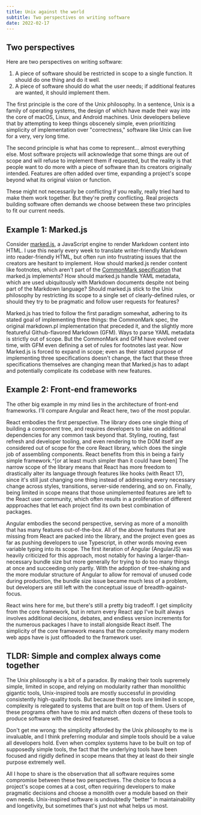 ```yaml
---
title: Unix against the world
subtitle: Two perspectives on writing software
date: 2022-02-17
---
```


## Two perspectives

Here are two perspectives on writing software:

1. A piece of software should be restricted in scope to a
   single function. It should do one thing and do it well.
2. A piece of software should do what the user needs; if
   additional features are wanted, it should implement them.

The first principle is the core of the Unix philosophy. In a
sentence, Unix is a family of operating systems, the design of
which have made their way into the core of macOS, Linux, and
Android machines. Unix developers believe that by attempting to
keep things obscenely simple, even prioritizing simplicity of
implementation over "correctness," software like Unix can live
for a very, very long time.

The second principle is what has come to represent... almost
everything else. Most software projects will acknowledge that
some things are out of scope and will refuse to implement them
if requested, but the reality is that people want to do more
with a piece of software than its creators originally intended.
Features are often added over time, expanding a project's scope
beyond what its original vision or function.

These might not necessarily be conflicting if you really,
really tried hard to make them work together. But they're
pretty conflicting. Real projects building software often
demands we choose between these two principles to fit our
current needs.

## Example 1: Marked.js

Consider [marked.js](https://marked.js.org), a JavaScript
engine to render Markdown content into HTML. I use this nearly
every week to translate writer-friendly Markdown into
reader-friendly HTML, but often run into frustrating issues
that the creators are hesitant to implement. How should
marked.js render content like footnotes, which aren't part of
the [CommonMark specification](commonmark.org/) that marked.js
implements? How should marked.js handle YAML metadata, which
are used ubiquitously with Markdown documents despite not being
part of the Markdown language? Should marked.js stick to the
Unix philosophy by restricting its scope to a single set of
clearly-defined rules, or should they try to be pragmatic and
follow user requests for features?

Marked.js has tried to follow the first paradigm somewhat,
adhering to its stated goal of implementing three things: the
CommonMark spec, the original markdown.pl implementation that
preceded it, and the slightly more featureful Github-flavored
Markdown (GFM). Ways to parse YAML metadata is strictly out of
scope. But the CommonMark and GFM have evolved over time, with
GFM even defining a set of rules for footnotes last year. Now
Marked.js is forced to expand in scope; even as their stated
purpose of implementing three specifications doesn't change,
the fact that these three specifications themselves are
changing mean that Marked.js has to adapt and potentially
complicate its codebase with new features.

## Example 2: Front-end frameworks

The other big example in my mind lies in the architecture of
front-end frameworks. I'll compare Angular and React here, two
of the most popular.

React embodies the first perspective. The library does one
single thing of building a component tree, and requires
developers to take on additional dependencies for any common
task beyond that. Styling, routing, fast refresh and developer
tooling, and even rendering to the DOM itself are considered
out of scope for the core React library, which does the single
job of assembling components. React benefits from this in being
a fairly simple framework.^[or at least much simpler than it
could have been] The narrow scope of the library means that
React has more freedom to drastically alter its language
through features like hooks (with React 17), since it's still
just changing one thing instead of addressing every necessary
change across styles, transitions, server-side rendering, and
so on. Finally, being limited in scope means that those
unimplemented features are left to the React user community,
which often results in a proliferation of different appproaches
that let each project find its own best combination of
packages.

Angular embodies the second perspective, serving as more of a
monolith that has many features out-of-the-box. All of the
above features that are missing from React are packed into the
library, and the project even goes as far as pushing developers
to use Typescript, in other words moving even variable typing
into its scope. The first iteration of Angular (AngularJS) was
heavily criticized for this approach, most notably for having a
larger-than-necessary bundle size but more generally for trying
to do too many things at once and succeeding only partly. With
the adoption of tree-shaking and the more modular structure of
Angular to allow for removal of unused code during production,
the bundle size issue became much less of a problem, but
developers are still left with the conceptual issue of
breadth-against-focus.

React wins here for me, but there's still a pretty big
tradeoff. I get simplicity from the core framework, but in
return every React app I've built always involves additional
decisions, debates, and endless version increments for the
numerous packages I have to install alongside React itself. The
simplicity of the core framework means that the complexity many
modern web apps have is just offloaded to the framework user.

## TLDR: Simple and complex always come together

The Unix philosophy is a bit of a paradox. By making their
tools supremely simple, limited in scope, and relying on
modularity rather than monolithic gigantic tools, Unix-inspired
tools are mostly successful in providing consistently
high-quality tools. But because these tools are limited in
scope, complexity is relegated to systems that are built on top
of them. Users of these programs often have to mix and match
often dozens of these tools to produce software with the
desired featureset.

Don't get me wrong: the simplicity afforded by the Unix
philosophy to me is invaluable, and I think preferring modular
and simple tools should be a value all developers hold. Even
when complex systems have to be built on top of supposedly
simple tools, the fact that the underlying tools have been
focused and rigidly defined in scope means that they at least
do their single purpose extremely well.

All I hope to share is the observation that all software
requires some compromise between these two perspectives. The
choice to focus a project's scope comes at a cost, often
requiring developers to make pragmatic decisions and choose a
monolith over a module based on their own needs. Unix-inspired
software is undoubtedly "better" in maintainability and
longetivity, but sometimes that's just not what helps us most.
